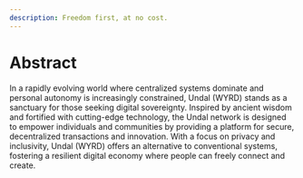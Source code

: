 ```yaml
---
description: Freedom first, at no cost.
---
```


# Abstract

In a rapidly evolving world where centralized systems dominate and personal autonomy is increasingly constrained, Undal (WYRD) stands as a sanctuary for those seeking digital sovereignty. Inspired by ancient wisdom and fortified with cutting-edge technology, the Undal network is designed to empower individuals and communities by providing a platform for secure, decentralized transactions and innovation. With a focus on privacy and inclusivity, Undal (WYRD) offers an alternative to conventional systems, fostering a resilient digital economy where people can freely connect and create.
